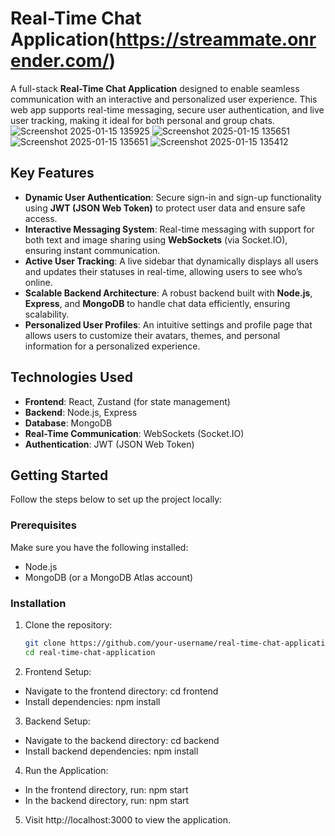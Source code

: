 # Real-Time Chat Application(https://streammate.onrender.com/)

A full-stack **Real-Time Chat Application** designed to enable seamless communication with an interactive and personalized user experience. This web app supports real-time messaging, secure user authentication, and live user tracking, making it ideal for both personal and group chats.
![Screenshot 2025-01-15 135925](https://github.com/user-attachments/assets/091d1d54-2f6f-4f38-b142-524ed098309c)
![Screenshot 2025-01-15 135651](https://github.com/user-attachments/assets/0df3deff-dd2c-4a99-bb8d-054d7f967c0e)
![Screenshot 2025-01-15 135651](https://github.com/user-attachments/assets/25561543-afea-445a-bd19-f061f04b2761)
![Screenshot 2025-01-15 135412](https://github.com/user-attachments/assets/1eccf0b7-4fdb-44e8-84c1-700d26fc5435)

## Key Features

- **Dynamic User Authentication**: Secure sign-in and sign-up functionality using **JWT (JSON Web Token)** to protect user data and ensure safe access.
- **Interactive Messaging System**: Real-time messaging with support for both text and image sharing using **WebSockets** (via Socket.IO), ensuring instant communication.
- **Active User Tracking**: A live sidebar that dynamically displays all users and updates their statuses in real-time, allowing users to see who’s online.
- **Scalable Backend Architecture**: A robust backend built with **Node.js**, **Express**, and **MongoDB** to handle chat data efficiently, ensuring scalability.
- **Personalized User Profiles**: An intuitive settings and profile page that allows users to customize their avatars, themes, and personal information for a personalized experience.

## Technologies Used

- **Frontend**: React, Zustand (for state management)
- **Backend**: Node.js, Express
- **Database**: MongoDB
- **Real-Time Communication**: WebSockets (Socket.IO)
- **Authentication**: JWT (JSON Web Token)

## Getting Started

Follow the steps below to set up the project locally:

### Prerequisites

Make sure you have the following installed:
- Node.js
- MongoDB (or a MongoDB Atlas account)

### Installation

1. Clone the repository:
   ```bash
   git clone https://github.com/your-username/real-time-chat-application.git
   cd real-time-chat-application
2. Frontend Setup:
  - Navigate to the frontend directory:
    cd frontend
  - Install dependencies:
   npm install
3. Backend Setup:
  - Navigate to the backend directory:
    cd backend
  - Install backend dependencies:
   npm install
4. Run the Application:
  - In the frontend directory, run:
    npm start
  - In the backend directory, run:
    npm start
5. Visit http://localhost:3000 to view the application.
